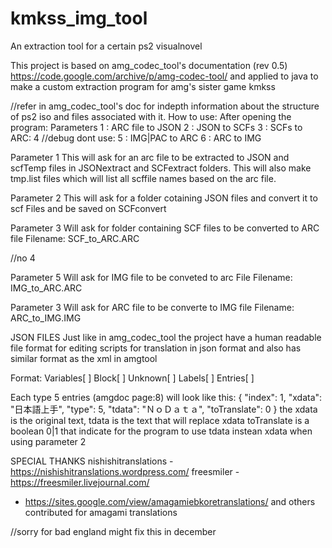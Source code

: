 # kmkss_img_tool
 An extraction tool for a certain ps2 visualnovel

This project is based on amg_codec_tool's documentation (rev 0.5)
https://code.google.com/archive/p/amg-codec-tool/
and applied to java to make a custom extraction program for
amg's sister game kmkss


//refer in amg_codec_tool's doc for indepth information about the structure of ps2 iso and files associated with it.
How to use:
After opening the program:
Parameters
1 : ARC file to JSON
2 : JSON to SCFs
3 : SCFs to ARC:
4 //debug dont use:
5 : IMG|PAC to ARC
6 : ARC to IMG

Parameter 1
This will ask for an arc file to be extracted to JSON and scfTemp files in JSONextract and SCFextract folders.
This will also make tmp.list files which will list all scffile names based on the arc file. 

Parameter 2
This will ask for a folder cotaining JSON files and convert it to scf Files and be saved on SCFconvert

Parameter 3
Will ask for folder containing SCF files to be converted to ARC file
Filename: SCF_to_ARC.ARC

//no 4

Parameter 5
Will ask for IMG file to be conveted to arc File
Filename: IMG_to_ARC.ARC

Parameter 3
Will ask for ARC file to be converte to IMG file
Filename: ARC_to_IMG.IMG



JSON FILES 
Just like in amg_codec_tool the project have a human readable file format for editing scripts for translation in json format
and also has similar format as the xml in amgtool

Format:
Variables[ ]
Block[ ]
Unknown[ ]
Labels[ ]
Entries[ ]

Each type 5 entries (amgdoc page:8) will look like this:
{
      "index": 1,
      "xdata": "日本語上手",
      "type": 5,
      "tdata": "ＮｏＤａｔａ",
      "toTranslate": 0
}
the xdata is the original text, tdata is the text that will replace xdata
toTranslate is a boolean 0|1 that indicate for the program to use tdata instean xdata when using parameter 2



SPECIAL THANKS
nishishitranslations - https://nishishitranslations.wordpress.com/
freesmiler - https://freesmiler.livejournal.com/
 - https://sites.google.com/view/amagamiebkoretranslations/
and others contributed for amagami translations







//sorry for bad england might fix this in december
